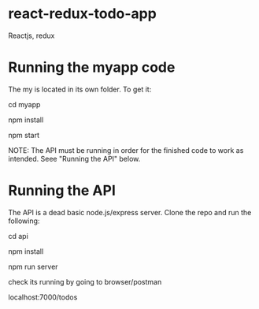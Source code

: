 # react-redux-todo-app
Reactjs, redux
# Running the myapp code
The my is located in its own folder. To get it:

cd myapp

npm install

npm start

NOTE: The API must be running in order for the finished code to work as intended. Seee "Running the API" below.
# Running the API
The API is a dead basic node.js/express server. Clone the repo and run the following:

cd api

npm install

npm run server

check its running by going to browser/postman

localhost:7000/todos